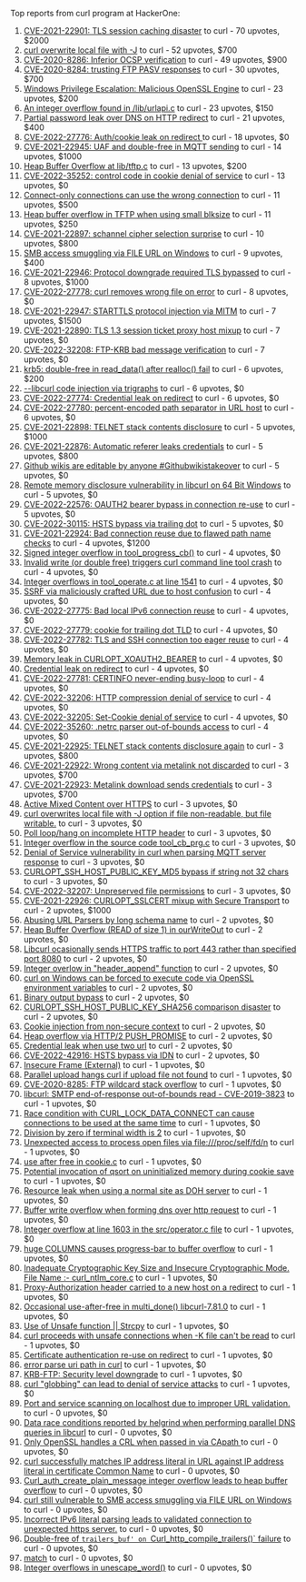 Top reports from curl program at HackerOne:

1. [CVE-2021-22901: TLS session caching disaster](https://hackerone.com/reports/1180380) to curl - 70 upvotes, $2000
2. [curl overwrite local file with -J](https://hackerone.com/reports/887462) to curl - 52 upvotes, $700
3. [CVE-2020-8286: Inferior OCSP verification](https://hackerone.com/reports/1048457) to curl - 49 upvotes, $900
4. [CVE-2020-8284: trusting FTP PASV responses](https://hackerone.com/reports/1040166) to curl - 30 upvotes, $700
5. [Windows Privilege Escalation: Malicious OpenSSL Engine](https://hackerone.com/reports/608577) to curl - 23 upvotes, $200
6. [An integer overflow found in /lib/urlapi.c](https://hackerone.com/reports/547630) to curl - 23 upvotes, $150
7. [Partial password leak over DNS on HTTP redirect](https://hackerone.com/reports/874778) to curl - 21 upvotes, $400
8. [CVE-2022-27776: Auth/cookie leak on redirect ](https://hackerone.com/reports/1547048) to curl - 18 upvotes, $0
9. [CVE-2021-22945: UAF and double-free in MQTT sending](https://hackerone.com/reports/1269242) to curl - 14 upvotes, $1000
10. [Heap Buffer Overflow at lib/tftp.c](https://hackerone.com/reports/550696) to curl - 13 upvotes, $200
11. [CVE-2022-35252: control code in cookie denial of service](https://hackerone.com/reports/1613943) to curl - 13 upvotes, $0
12. [Connect-only connections can use the wrong connection](https://hackerone.com/reports/948876) to curl - 11 upvotes, $500
13. [Heap buffer overflow in TFTP when using small blksize](https://hackerone.com/reports/684603) to curl - 11 upvotes, $250
14. [CVE-2021-22897: schannel cipher selection surprise](https://hackerone.com/reports/1172857) to curl - 10 upvotes, $800
15. [SMB access smuggling via FILE URL on Windows](https://hackerone.com/reports/726117) to curl - 9 upvotes, $400
16. [CVE-2021-22946: Protocol downgrade required TLS bypassed](https://hackerone.com/reports/1334111) to curl - 8 upvotes, $1000
17. [CVE-2022-27778: curl removes wrong file on error](https://hackerone.com/reports/1553598) to curl - 8 upvotes, $0
18. [CVE-2021-22947: STARTTLS protocol injection via MITM](https://hackerone.com/reports/1334763) to curl - 7 upvotes, $1500
19. [CVE-2021-22890: TLS 1.3 session ticket proxy host mixup](https://hackerone.com/reports/1129529) to curl - 7 upvotes, $0
20. [CVE-2022-32208: FTP-KRB bad message verification](https://hackerone.com/reports/1590071) to curl - 7 upvotes, $0
21. [krb5: double-free in read_data() after realloc() fail](https://hackerone.com/reports/686823) to curl - 6 upvotes, $200
22. [--libcurl code injection via trigraphs](https://hackerone.com/reports/1548535) to curl - 6 upvotes, $0
23. [CVE-2022-27774: Credential leak on redirect](https://hackerone.com/reports/1543773) to curl - 6 upvotes, $0
24. [CVE-2022-27780: percent-encoded path separator in URL host](https://hackerone.com/reports/1553841) to curl - 6 upvotes, $0
25. [CVE-2021-22898: TELNET stack contents disclosure](https://hackerone.com/reports/1176461) to curl - 5 upvotes, $1000
26. [CVE-2021-22876: Automatic referer leaks credentials](https://hackerone.com/reports/1101882) to curl - 5 upvotes, $800
27. [Github wikis are editable by anyone #Githubwikistakeover](https://hackerone.com/reports/545052) to curl - 5 upvotes, $0
28. [ Remote memory disclosure vulnerability in libcurl on 64 Bit Windows](https://hackerone.com/reports/1444539) to curl - 5 upvotes, $0
29. [CVE-2022-22576: OAUTH2 bearer bypass in connection re-use](https://hackerone.com/reports/1526328) to curl - 5 upvotes, $0
30. [CVE-2022-30115: HSTS bypass via trailing dot](https://hackerone.com/reports/1557449) to curl - 5 upvotes, $0
31. [CVE-2021-22924: Bad connection reuse due to flawed path name checks](https://hackerone.com/reports/1223565) to curl - 4 upvotes, $1200
32. [Signed integer overflow in tool_progress_cb()](https://hackerone.com/reports/591770) to curl - 4 upvotes, $0
33. [Invalid write (or double free) triggers curl command line tool crash](https://hackerone.com/reports/875775) to curl - 4 upvotes, $0
34. [Integer overflows in tool_operate.c at line 1541](https://hackerone.com/reports/661847) to curl - 4 upvotes, $0
35. [SSRF via maliciously crafted URL due to host confusion](https://hackerone.com/reports/704621) to curl - 4 upvotes, $0
36. [CVE-2022-27775: Bad local IPv6 connection reuse](https://hackerone.com/reports/1546268) to curl - 4 upvotes, $0
37. [CVE-2022-27779: cookie for trailing dot TLD](https://hackerone.com/reports/1553301) to curl - 4 upvotes, $0
38. [CVE-2022-27782: TLS and SSH connection too eager reuse](https://hackerone.com/reports/1555796) to curl - 4 upvotes, $0
39. [Memory leak in CURLOPT_XOAUTH2_BEARER](https://hackerone.com/reports/1567257) to curl - 4 upvotes, $0
40. [Credential leak on redirect](https://hackerone.com/reports/1568175) to curl - 4 upvotes, $0
41. [CVE-2022-27781: CERTINFO never-ending busy-loop](https://hackerone.com/reports/1555441) to curl - 4 upvotes, $0
42. [CVE-2022-32206: HTTP compression denial of service](https://hackerone.com/reports/1570651) to curl - 4 upvotes, $0
43. [CVE-2022-32205: Set-Cookie denial of service](https://hackerone.com/reports/1569946) to curl - 4 upvotes, $0
44. [CVE-2022-35260: .netrc parser out-of-bounds access](https://hackerone.com/reports/1721098) to curl - 4 upvotes, $0
45. [CVE-2021-22925: TELNET stack contents disclosure again](https://hackerone.com/reports/1223882) to curl - 3 upvotes, $800
46. [CVE-2021-22922: Wrong content via metalink not discarded](https://hackerone.com/reports/1213175) to curl - 3 upvotes, $700
47. [CVE-2021-22923: Metalink download sends credentials](https://hackerone.com/reports/1213181) to curl - 3 upvotes, $700
48. [Active Mixed Content over HTTPS](https://hackerone.com/reports/640532) to curl - 3 upvotes, $0
49. [curl overwrites local file with -J option if file non-readable, but file writable.](https://hackerone.com/reports/926638) to curl - 3 upvotes, $0
50. [Poll loop/hang on incomplete HTTP header](https://hackerone.com/reports/889160) to curl - 3 upvotes, $0
51. [Integer overflow in the source code tool_cb_prg.c](https://hackerone.com/reports/600359) to curl - 3 upvotes, $0
52. [Denial of Service vulnerability in curl when parsing MQTT server response](https://hackerone.com/reports/1521610) to curl - 3 upvotes, $0
53. [CURLOPT_SSH_HOST_PUBLIC_KEY_MD5 bypass if string not 32 chars](https://hackerone.com/reports/1549461) to curl - 3 upvotes, $0
54. [CVE-2022-32207: Unpreserved file permissions](https://hackerone.com/reports/1573634) to curl - 3 upvotes, $0
55. [CVE-2021-22926: CURLOPT_SSLCERT mixup with Secure Transport](https://hackerone.com/reports/1234760) to curl - 2 upvotes, $1000
56. [Abusing URL Parsers by long schema name](https://hackerone.com/reports/1049624) to curl - 2 upvotes, $0
57. [Heap Buffer Overflow (READ of size 1) in ourWriteOut](https://hackerone.com/reports/765664) to curl - 2 upvotes, $0
58. [Libcurl ocasionally sends HTTPS traffic to port 443 rather than specified port 8080](https://hackerone.com/reports/637800) to curl - 2 upvotes, $0
59. [Integer overlow in "header_append" function](https://hackerone.com/reports/627245) to curl - 2 upvotes, $0
60. [curl on Windows can be forced to execute code via OpenSSL environment variables](https://hackerone.com/reports/714215) to curl - 2 upvotes, $0
61. [Binary output bypass](https://hackerone.com/reports/1468962) to curl - 2 upvotes, $0
62. [CURLOPT_SSH_HOST_PUBLIC_KEY_SHA256 comparison disaster](https://hackerone.com/reports/1549435) to curl - 2 upvotes, $0
63. [Cookie injection from non-secure context](https://hackerone.com/reports/1560324) to curl - 2 upvotes, $0
64. [Heap overflow via HTTP/2 PUSH_PROMISE](https://hackerone.com/reports/1589847) to curl - 2 upvotes, $0
65. [Credential leak when use two url](https://hackerone.com/reports/1569926) to curl - 2 upvotes, $0
66. [CVE-2022-42916: HSTS bypass via IDN](https://hackerone.com/reports/1730660) to curl - 2 upvotes, $0
67. [Insecure Frame (External)](https://hackerone.com/reports/640530) to curl - 1 upvotes, $0
68. [Parallel upload hangs curl if upload file not found](https://hackerone.com/reports/1019372) to curl - 1 upvotes, $0
69. [CVE-2020-8285: FTP wildcard stack overflow](https://hackerone.com/reports/1045844) to curl - 1 upvotes, $0
70. [libcurl: SMTP end-of-response out-of-bounds read - CVE-2019-3823](https://hackerone.com/reports/518097) to curl - 1 upvotes, $0
71. [Race condition with CURL_LOCK_DATA_CONNECT can cause connections to be used at the same time](https://hackerone.com/reports/724134) to curl - 1 upvotes, $0
72. [Division by zero if terminal width is 2](https://hackerone.com/reports/774883) to curl - 1 upvotes, $0
73. [Unexpected access to process open files via file:///proc/self/fd/n](https://hackerone.com/reports/770190) to curl - 1 upvotes, $0
74. [use after free in cookie.c](https://hackerone.com/reports/707006) to curl - 1 upvotes, $0
75. [Potential invocation of qsort on uninitialized memory during cookie save](https://hackerone.com/reports/696822) to curl - 1 upvotes, $0
76. [Resource leak when using a normal site as DOH server](https://hackerone.com/reports/694988) to curl - 1 upvotes, $0
77. [Buffer write overflow when forming dns over http request](https://hackerone.com/reports/694449) to curl - 1 upvotes, $0
78. [Integer overflow  at line 1603 in the src/operator.c file](https://hackerone.com/reports/662412) to curl - 1 upvotes, $0
79. [huge COLUMNS causes progress-bar to buffer overflow](https://hackerone.com/reports/636013) to curl - 1 upvotes, $0
80. [Inadequate Cryptographic Key Size and Insecure Cryptographic Mode.  File Name :- curl_ntlm_core.c](https://hackerone.com/reports/1113663) to curl - 1 upvotes, $0
81. [Proxy-Authorization header carried to a new host on a redirect](https://hackerone.com/reports/1086259) to curl - 1 upvotes, $0
82. [Occasional use-after-free in multi_done() libcurl-7.81.0](https://hackerone.com/reports/1463013) to curl - 1 upvotes, $0
83. [Use of Unsafe function || Strcpy](https://hackerone.com/reports/1485379) to curl - 1 upvotes, $0
84. [curl proceeds with unsafe connections when -K file can't be read](https://hackerone.com/reports/1542881) to curl - 1 upvotes, $0
85. [Certificate authentication re-use on redirect](https://hackerone.com/reports/1563061) to curl - 1 upvotes, $0
86. [error parse uri path in curl](https://hackerone.com/reports/1566462) to curl - 1 upvotes, $0
87. [KRB-FTP: Security level downgrade](https://hackerone.com/reports/1590102) to curl - 1 upvotes, $0
88. [curl "globbing" can lead to denial of service attacks](https://hackerone.com/reports/1572120) to curl - 1 upvotes, $0
89. [Port and service scanning on localhost due to improper URL validation.](https://hackerone.com/reports/773313) to curl - 0 upvotes, $0
90. [Data race conditions reported by helgrind when performing parallel DNS queries in libcurl](https://hackerone.com/reports/1019457) to curl - 0 upvotes, $0
91. [Only OpenSSL handles a CRL when passed in via CApath ](https://hackerone.com/reports/713975) to curl - 0 upvotes, $0
92. [curl successfully matches IP address literal in URL against IP address literal in certificate Common Name](https://hackerone.com/reports/715413) to curl - 0 upvotes, $0
93. [Curl_auth_create_plain_message integer overflow leads to heap buffer overflow](https://hackerone.com/reports/872089) to curl - 0 upvotes, $0
94. [curl still vulnerable to SMB access smuggling via FILE URL on Windows](https://hackerone.com/reports/812969) to curl - 0 upvotes, $0
95. [Incorrect IPv6 literal parsing leads to validated connection to unexpected https server.](https://hackerone.com/reports/688048) to curl - 0 upvotes, $0
96. [Double-free of `trailers_buf' on `Curl_http_compile_trailers()` failure](https://hackerone.com/reports/687734) to curl - 0 upvotes, $0
97. [match](https://hackerone.com/reports/1555440) to curl - 0 upvotes, $0
98. [Integer overflows in unescape_word()](https://hackerone.com/reports/1564922) to curl - 0 upvotes, $0
